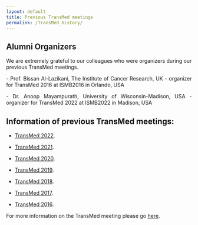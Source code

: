 ```yaml
---
layout: default
title: Previous TransMed meetings
permalink: /TransMed_history/
---
```


## Alumni Organizers

We are extremely grateful to our colleagues who were organizers during our previous TransMed meetings.

<p style="text-align: justify;">
 - Prof. Bissan Al-Lazikani, The Institute of Cancer Research, UK - organizer for TransMed 2016 at ISMB2016 in Orlando, USA
 </p>

<p style="text-align: justify;">
 - Dr. Anoop Mayampurath, University of Wisconsin-Madison, USA - organizer for TransMed 2022 at ISMB2022 in Madison, USA
</p>


## Information of previous TransMed meetings:
* [TransMed 2022](https://transmed.github.io/TransMed2022). 

* [TransMed 2021](https://transmed.github.io/TransMed2021). 

* [TransMed 2020](https://transmed.github.io/TransMed2020). 

* [TransMed 2019](https://transmed.github.io/TransMed2019).

* [TransMed 2018](https://transmed.github.io/TransMed2018).

* [TransMed 2017](https://transmed.github.io/TransMed2017).

* [TransMed 2016](https://transmed.github.io/TransMed2016).

For more information on the TransMed meeting please go [here](https://transmed.github.io/).
